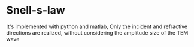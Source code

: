 # Snell-s-law
It's implemented with python and matlab, Only the incident and refractive directions are realized, without considering the amplitude size of the TEM wave
